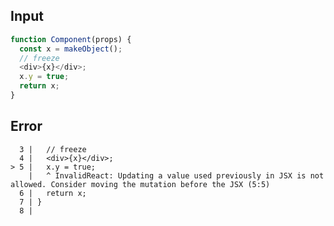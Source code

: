 
## Input

```javascript
function Component(props) {
  const x = makeObject();
  // freeze
  <div>{x}</div>;
  x.y = true;
  return x;
}

```


## Error

```
  3 |   // freeze
  4 |   <div>{x}</div>;
> 5 |   x.y = true;
    |   ^ InvalidReact: Updating a value used previously in JSX is not allowed. Consider moving the mutation before the JSX (5:5)
  6 |   return x;
  7 | }
  8 |
```
          
      